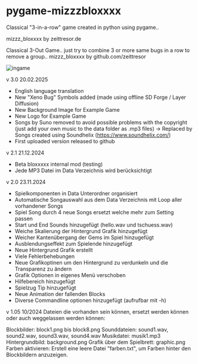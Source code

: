 # pygame-mizzzbloxxxx
Classical "3-in-a-row" game created in python using pygame..

mizzz_bloxxxx by zeittresor.de

Classical 3-Out Game.. just try to combine 3 or 
more same bugs in a row to remove a group..
mizzz_bloxxxx by github.com/zeittresor

![ingame](https://github.com/user-attachments/assets/c5a494dd-d9be-4f12-a1c6-0e44be2e8f11)

v 3.0 20.02.2025
- English language translation
- New "Xeno Bug" Symbols added (made using 
offline SD Forge / Layer Diffusion)
- New Background Image for Example Game
- New Logo for Example Game
- Songs by Suno removed to avoid possible 
problems with the copyright (just add your 
own music to the data folder as .mp3 files)
-> Replaced by Songs created using Soundhelix (https://www.soundhelix.com/)
- First uploaded version released to github

v 2.1 21.12.2024
- Beta bloxxxxx internal mod (testing)
- Jede MP3 Datei im Data Verzeichnis wird berücksichtigt

v 2.0 23.11.2024
- Spielkomponenten in Data Unterordner 
organisiert
- Automatische Songauswahl aus dem Data 
Verzeichnis mit Loop aller vorhandener Songs
- Spiel Song durch 4 neue Songs ersetzt 
welche mehr zum Setting passen
- Start und End Sounds hinzugefügt (hello.wav 
und tschuess.wav)
- Weiche Skalierung der Hintergrund Grafik 
hinzugefügt
- Weicher Kantenübergang der Gems im Spiel 
hinzugefügt
- Ausblendungseffekt zum Spielende hinzugefügt
- Neue Hintergrund Grafik erstellt
- Viele Fehlerbehebungen
- Neue Grafikoptinen um den Hintergrund zu 
verdunkeln und die Transparenz zu ändern
- Grafik Optionen in eigenes Menü verschoben
- Hilfebereich hinzugefügt
- Spielzug Tip hinzugefügt
- Neue Animation der fallenden Blocks
- Diverse Commandline optionen hinzugefügt 
(aufrufbar mit -h)

v 1.05 10/2024
Dateien die vorhanden sein können, ersetzt 
werden können oder auch weggelassen werden 
können:

Blockbilder: block1.png bis block8.png
Sounddateien: sound1.wav, sound2.wav, 
sound3.wav, sound4.wav
Musikdatei: musik1.mp3
Hintergrundbild: background.png
Grafik über dem Spielbrett: graphic.png
Farben aktivieren: Erstell eine leere Datei 
"farben.txt", um Farben hinter den Blockbildern 
anzuzeigen.
